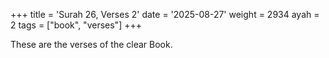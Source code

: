 +++
title = 'Surah 26, Verses 2'
date = '2025-08-27'
weight = 2934
ayah = 2
tags = ["book", "verses"]
+++

These are the verses of the clear Book.